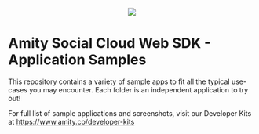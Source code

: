 <p align="center">
  <img src="https://user-images.githubusercontent.com/79140856/112093672-76f09680-8bcc-11eb-9f20-66157948a2fb.png" />
</p>

# Amity Social Cloud Web SDK - Application Samples

This repository contains a variety of sample apps to fit all the typical use-cases you may encounter. Each folder is an independent application to try out!

For full list of sample applications and screenshots, visit our Developer Kits at https://www.amity.co/developer-kits
